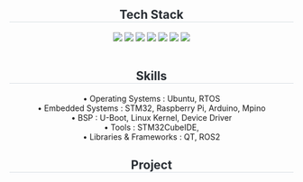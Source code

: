 
<!--
**oohminji/oohminji** is a ✨ _special_ ✨ repository because its `README.md` (this file) appears on your GitHub profile. -->

<div align= "center">
    <h2 style="border-bottom: 1px solid #d8dee4; color: #282d33;">  Tech Stack  </h2>
    <div style="margin: 0 auto; text-align: center;" align= "center"> <img src="https://img.shields.io/badge/Python-3776AB?style=for-the-badge&logo=Python&logoColor=white">
          <img src="https://img.shields.io/badge/c++-00599C?style=for-the-badge&logo=c%2B%2B&logoColor=white">
          <img src="https://img.shields.io/badge/MySQL-4479A1?style=for-the-badge&logo=MySQL&logoColor=white">
          <img src="https://img.shields.io/badge/C-A8B9CC?style=for-the-badge&logo=C&logoColor=white">
          <img src="https://img.shields.io/badge/linux-FCC624?style=for-the-badge&logo=linux&logoColor=black"> 
          <img src="https://img.shields.io/badge/Git-F05032?style=for-the-badge&logo=Git&logoColor=white">
          <img src="https://img.shields.io/badge/Github-181717?style=for-the-badge&logo=Github&logoColor=white">
          </div>
    </div><br>
<div align= "center">
<div align= "center">
    <h2 style="border-bottom: 1px solid #d8dee4; color: #282d33;">  Skills  </h2>
    • Operating Systems : Ubuntu, RTOS <br>
    • Embedded Systems : STM32, Raspberry Pi, Arduino, Mpino <br>
    • BSP : U-Boot, Linux Kernel, Device Driver <br>
    • Tools : STM32CubeIDE,  <br>
    • Libraries & Frameworks : QT, ROS2 <br>
    </ul>
<div align= "center">
    <h2 style="border-bottom: 1px solid #d8dee4; color: #282d33;">  Project  </h2>
  
